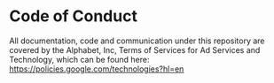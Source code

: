# Code of Conduct

All documentation, code and communication under this repository are covered by the Alphabet, Inc, Terms of Services for Ad Services and Technology, which can be found here: https://policies.google.com/technologies?hl=en

